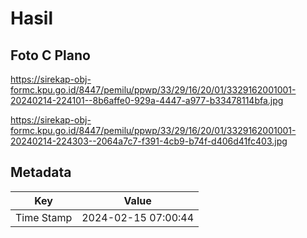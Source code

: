 # Hasil

## Foto C Plano

https://sirekap-obj-formc.kpu.go.id/8447/pemilu/ppwp/33/29/16/20/01/3329162001001-20240214-224101--8b6affe0-929a-4447-a977-b33478114bfa.jpg

https://sirekap-obj-formc.kpu.go.id/8447/pemilu/ppwp/33/29/16/20/01/3329162001001-20240214-224303--2064a7c7-f391-4cb9-b74f-d406d41fc403.jpg


## Metadata

| Key        | Value               |
| ---------- | ------------------- |
| Time Stamp | 2024-02-15 07:00:44 |



